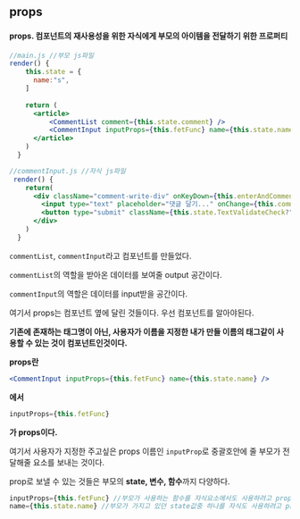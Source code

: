 ## props

#### props. 컴포넌트의 재사용성을 위한 자식에게 부모의 아이템을 전달하기 위한 프로퍼티

```jsx
//main.js //부모 js파일
render() {
    this.state = {
      name:"s",
    ]
    
    return (
      <article>
          <CommentList comment={this.state.comment} />         
          <CommentInput inputProps={this.fetFunc} name={this.state.name} />
      </article>
    )
  }

//commentInput.js //자식 js파일
 render() {
    return(
      <div className="comment-write-div" onKeyDown={this.enterAndComment.bind(this)}>
        <input type="text" placeholder="댓글 달기..." onChange={this.commentHandler.bind(this)} value={this.state.text}/>
        <button type="submit" className={this.state.TextValidateCheck?"clickbutton":"submitButton"} onClick={this.buttonCilck.bind(this)}>게시</button>
      </div>  
    )
  }
```

 ```commentList```, ```commentInput```라고 컴포넌트를 만들었다.

 ```commentList```의 역할을 받아온 데이터를 보여줄 output 공간이다.

 ```commentInput```의 역할은 데이터를 input받을 공간이다.



여기서 props는 컴포넌트 옆에 달린 것들이다. 
우선 컴포넌트를 알아야된다. 

**기존에 존재하는 태그명이 아닌, 사용자가 이름을 지정한 내가 만들 이름의 태그같이 사용할 수 있는 것이 컴포넌트인것이다.**



**props란** 

```jsx
<CommentInput inputProps={this.fetFunc} name={this.state.name} />
```

**에서** 

```jsx
inputProps={this.fetFunc}
```

**가 props이다.**



여기서 사용자가 지정한 주고싶은 props 이름인 ```inputProp```로 중괄호안에 줄 부모가 전달해줄 요소를 보내는 것이다.



prop로 보낼 수 있는 것들은 부모의 **state, 변수, 함수**까지 다양하다.
```jsx
inputProps={this.fetFunc} //부모가 사용하는 함수를 자식요소에서도 사용하려고 props로 전달했다.
name={this.state.name} //부모가 가지고 있던 state값중 하나를 자식도 사용하려고 props로 전달했다.
```
